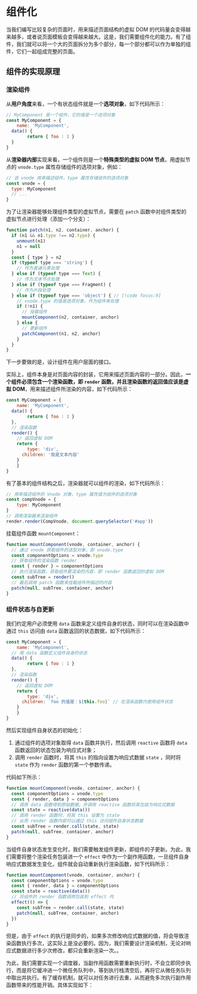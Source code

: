# 组件化

当我们编写比较复杂的页面时，用来描述页面结构的虚拟 DOM 的代码量会变得越来越多，或者说页面模板会变得越来越大。这是，我们需要组件化的能力。有了组件，我们就可以将一个大的页面拆分为多个部分，每一个部分都可以作为单独的组件，它们一起组成完整的页面。

## 组件的实现原理

### 渲染组件

从**用户角度**来看，一个有状态组件就是一个**选项对象**，如下代码所示：

```javascript
// MyComponent 是一个组件，它的值是一个选项对象
const MyComponent = {
	name: 'MyComponent',
  data() {
		return { foo : 1 }
  }
}
```

从**渲染器内部**实现来看，一个组件则是一个**特殊类型的虚拟 DOM 节点**，用虚拟节点的 `vnode.type` 属性存储组件的选项对象，例如：

```javascript
// 该 vnode 用来描述组件，type 属性存储组件的选项对象
const vnode = {
  type: MyComponent
  // ...
}
```

为了让渲染器能够处理组件类型的虚拟节点，需要在 `patch` 函数中对组件类型的虚拟节点进行处理（添加一个分支）：

```javascript
function patch(n1, n2, container, anchor) {
  if (n1 && n1.type !== n2.type) {
    unmount(n1)
    n1 = null
  }
  const { type } = n2
  if (typeof type === 'string') {
   	// 作为普通元素处理
  } else if (typeof type === Text) {
    // 作为文本节点处理
  } else if (typeof type === Fragment) {
    // 作为片段处理
  } else if (typeof type === 'object') { // [!code focus:9]
    // vnode.type 的值是选项对象，作为组件来处理
    if (!n1) {
      // 挂载组件
      mountComponent(n2, container, anchor)
    } else {
      // 更新组件
      patchComponent(n1, n2, anchor)
    }
  }
}
```

下一步要做的是，设计组件在用户层面的接口。

实际上，组件本身是对页面内容的封装，它用来描述页面内容的一部分。因此，**一个组件必须包含一个渲染函数，即 `render` 函数，并且渲染函数的返回值应该是虚拟 DOM**，用来描述组件所渲染的内容，如下代码所示：

```javascript
const MyComponent = {
	name: 'MyComponent',
  data() {
		return { foo : 1 }
  },
  // 渲染函数
  render() {
    // 返回虚拟 DOM
    return {
    	type: 'div',
      children: '我是文本内容'
    }
	}
}
```

有了基本的组件结构之后，渲染器就可以组件的渲染，如下代码所示：

```javascript
// 用来描述组件的 Vnode 对象，type 属性值为组件的选项对象
const compVnode = {
	type: MyComponent
}
// 调用渲染器来渲染组件
render.render(CompVnode, document.querySelector('#app'))
```

挂载组件函数 `mountComponent`：

```javascript
function mountComponent(vnode, container, anchor) {
  // 通过 vnode 获取组件的选型对象，即 vnode.type
  const componentOptions = vnode.type
  // 获取组件的渲染函数 render
  const { render } = componentOptions
  // 执行渲染函数，获取组件要渲染的内容，即 render 函数返回的虚拟 DOM
  const subTree = render()
  // 最后调用 patch 函数来挂载组件所描述的内容
  patch(null, subTree, container, anchor)
}
```

### 组件状态与自更新

我们约定用户必须使用 `data` 函数来定义组件自身的状态，同时可以在渲染函数中通过 `this` 访问由 `data` 函数返回的状态数据，如下代码所示：

```javascript
const MyComponent = {
	name: 'MyComponent',
  // 用 data 函数定义组件自身的状态
  data() {
		return { foo : 1 }
  },
  // 渲染函数
  render() {
    // 返回虚拟 DOM
    return {
    	type: 'div',
      children: `foo 的值是：${this.foo}` // 在渲染函数内使用组件状态
    }
	}
}
```

然后实现组件自身状态的初始化：

1. 通过组件的选项对象取得 `data` 函数并执行，然后调用 `reactive` 函数将 `data` 函数返回的状态包装为响应式对象；
2. 调用 `render` 函数时，将其 `this` 的指向设置为响应式数据 `state` ，同时将 `state` 作为 `render` 函数的第一个参数传递。

代码如下所示：

```javascript
function mountComponent(vnode, container, anchor) {
  const componentOptions = vnode.type
  const { render, data } = componentOptions
  // 调用 data 函数得到原始数据，并调用 reactive 函数将其包装为响应式数据
  const state = reactive(data())
  // 调用 render 函数时，将其 this 设置为 state
  // 从而 render 函数内部可以通过 this 访问组件自身状态数据
  const subTree = render.call(state, state)
  patch(null, subTree, container, anchor)
}
```

当组件自身状态发生变化时，我们需要触发组件更新，即组件的子更新。为此，我们需要将整个渲染任务包装进一个 `effect` 中作为一个副作用函数，一旦组件自身响应式数据发生变化，组件就会自动重新执行渲染函数，如下代码所示：

```javascript
function mountComponent(vnode, container, anchor) {
  const componentOptions = vnode.type
  const { render, data } = componentOptions
  const state = reactive(data())
  // 将组件的 render 函数调用包装到 effect 内
  effect(() => {
    const subTree = render.call(state, state)
    patch(null, subTree, container, anchor)
  })
}
```

但是，由于 `effect` 的执行是同步的，如果多次修改响应式数据的值，将会导致渲染函数执行多次，这实际上是没必要的。因为，我们需要设计渲染机制，无论对响应式数据进行多少次修改，都只会重新渲染一次。。

为此，我们需要实现一个调度器，当副作用函数需要重新执行时，不会立即同步执行，而是将它缓冲进一个微任务队列中，等到执行栈清空后，再将它从微任务队列中取出并执行。有了缓存机制，就可以对任务进行去重，从而避免多次执行副作用函数带来的性能开销。具体实现如下：

```
```



